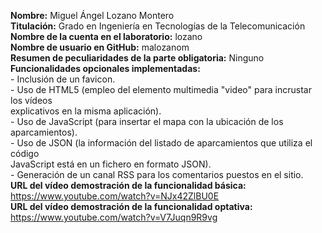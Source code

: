 <b>Nombre:</b> Miguel Ángel Lozano Montero<br>
<b>Titulación:</b> Grado en Ingeniería en Tecnologías de la Telecomunicación<br>
<b>Nombre de la cuenta en el laboratorio:</b> lozano<br>
<b>Nombre de usuario en GitHub:</b> malozanom<br>
<b>Resumen de peculiaridades de la parte obligatoria:</b> Ninguno<br>
<b>Funcionalidades opcionales implementadas:</b><br>
    - Inclusión de un favicon.<br>
    - Uso de HTML5 (empleo del elemento multimedia "video" para incrustar los vídeos<br>
      explicativos en la misma aplicación).<br>
    - Uso de JavaScript (para insertar el mapa con la ubicación de los aparcamientos).<br>
    - Uso de JSON (la información del listado de aparcamientos que utiliza el código<br>
      JavaScript está en un fichero en formato JSON).<br>
    - Generación de un canal RSS para los comentarios puestos en el sitio.<br>
<b>URL del vı́deo demostración de la funcionalidad básica:</b> https://www.youtube.com/watch?v=NJx42ZlBU0E<br>
<b>URL del vı́deo demostración de la funcionalidad optativa:</b> https://www.youtube.com/watch?v=V7Juqn9R9vg<br>

